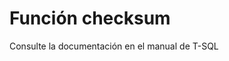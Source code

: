 ﻿---
FunctionName: "checksum"
FunctionType: "SQL"
Autogenerated: true
---

# Función  checksum

Consulte la documentación en el manual de T-SQL
